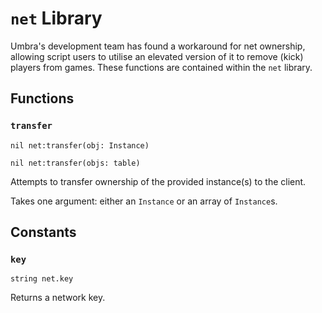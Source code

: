 # `net` Library

Umbra's development team has found a workaround for net ownership, allowing script users to utilise an elevated version of it to remove (kick) players from games. These functions are contained within the `net` library.

## Functions

### `transfer`

```
nil net:transfer(obj: Instance)
```

```
nil net:transfer(objs: table)
```

Attempts to transfer ownership of the provided instance(s) to the client.

Takes one argument: either an `Instance` or an array of `Instance`s.

## Constants

### `key`

```
string net.key
```

Returns a network key.